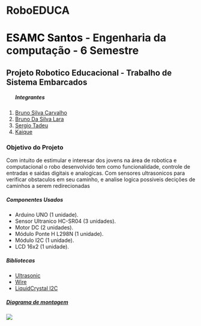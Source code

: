 # RoboEDUCA
 <h1><a  style="color:black; text-decoration: none" href="https://www.esamc.br/unidade/Santos/">ESAMC Santos</a> - Engenharia da computação - 6 Semestre</h1>
 <h2>Projeto Robotico Educacional - Trabalho de Sistema Embarcados</h2>
 <div>
 <ol><h5>Integrantes</h5>
  <li><a href="">Bruno Silva Carvalho</a></li>
  <li><a href="">Bruno Da Silva Lara</a></li>
  <li><a href="">Sergio Tadeu</a></li>
  <li><a href="">Kaique</a></li>
</ol>
</div>

   <h3>Objetivo do Projeto</h3>

  <p>Com intuito de estimular e interesar dos jovens na área de robotica e computacional 
   o robo desenvolvido tem como funcionalidade, controle de entradas e saidas digitais 
   e analogicas. Com sensores ultrasonicos para verificar obstaculos em seu caminho, 
   e analise logica possiveis decições de caminhos a serem redirecionadas</p>


<h5>Componentes Usados</h2>
 <ul>
  <li>Arduino UNO (1 unidade).</li>
  <li>Sensor Ultranico HC-SR04 (3 unidades).</li>
  <li>Motor DC (2 unidades).</li>
  <li>Módulo Ponte H L298N (1 unidade).</li>
  <li>Módulo I2C (1 unidade).</li>
  <li>LCD 16x2 (1 unidade).</li>
 </ul>
 
<h5>Bibliotecas</h5>
 <ul>
 <li><a href="https://1drv.ms/u/s!AuZ0KLc1CFJMguc8X0ban7DaQ4AJNA">Ultrasonic</a></li>
 <li><a href="https://www.resistorpark.com/content/Arduino_Libraries/wire.zip">Wire</a></li>
 <li><a href="downloads.arduino.cc/libraries/github.com/marcoschwartz/LiquidCrystal_I2C-1.1.2.zip">LiquidCrystal I2C</li>
 </ul>
 
<h5>Diagrama de montagem</h5>
 <img src="https://raw.githubusercontent.com/Bruno-Carv/RoboEDUCA/Vers%C3%A3o(1.0)/SISTEMA_EMBARCADO_-_Projeto/Vers%C3%A3o(1.0).png" heigth="700">

